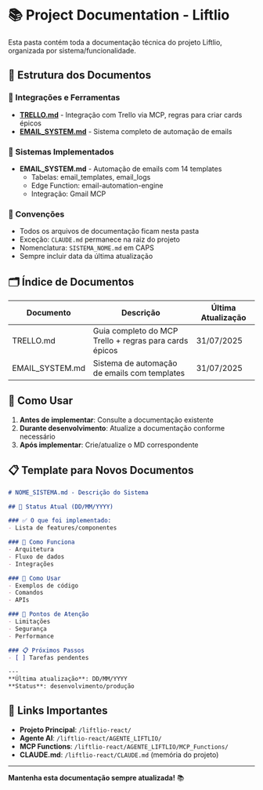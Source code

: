 # 📚 Project Documentation - Liftlio

Esta pasta contém toda a documentação técnica do projeto Liftlio, organizada por sistema/funcionalidade.

## 📁 Estrutura dos Documentos

### 🔧 Integrações e Ferramentas
- **[TRELLO.md](./TRELLO.md)** - Integração com Trello via MCP, regras para criar cards épicos
- **[EMAIL_SYSTEM.md](./EMAIL_SYSTEM.md)** - Sistema completo de automação de emails

### 🚀 Sistemas Implementados
- **EMAIL_SYSTEM.md** - Automação de emails com 14 templates
  - Tabelas: email_templates, email_logs
  - Edge Function: email-automation-engine
  - Integração: Gmail MCP

### 📝 Convenções
- Todos os arquivos de documentação ficam nesta pasta
- Exceção: `CLAUDE.md` permanece na raiz do projeto
- Nomenclatura: `SISTEMA_NOME.md` em CAPS
- Sempre incluir data da última atualização

## 🗂️ Índice de Documentos

| Documento | Descrição | Última Atualização |
|-----------|-----------|-------------------|
| TRELLO.md | Guia completo do MCP Trello + regras para cards épicos | 31/07/2025 |
| EMAIL_SYSTEM.md | Sistema de automação de emails com templates | 31/07/2025 |

## 🎯 Como Usar

1. **Antes de implementar**: Consulte a documentação existente
2. **Durante desenvolvimento**: Atualize a documentação conforme necessário
3. **Após implementar**: Crie/atualize o MD correspondente

## 📋 Template para Novos Documentos

```markdown
# NOME_SISTEMA.md - Descrição do Sistema

## 📌 Status Atual (DD/MM/YYYY)

### ✅ O que foi implementado:
- Lista de features/componentes

### 🔧 Como Funciona
- Arquitetura
- Fluxo de dados
- Integrações

### 📝 Como Usar
- Exemplos de código
- Comandos
- APIs

### 🚨 Pontos de Atenção
- Limitações
- Segurança
- Performance

### 📋 Próximos Passos
- [ ] Tarefas pendentes

---
**Última atualização**: DD/MM/YYYY
**Status**: desenvolvimento/produção
```

## 🔗 Links Importantes

- **Projeto Principal**: `/liftlio-react/`
- **Agente AI**: `/liftlio-react/AGENTE_LIFTLIO/`
- **MCP Functions**: `/liftlio-react/AGENTE_LIFTLIO/MCP_Functions/`
- **CLAUDE.md**: `/liftlio-react/CLAUDE.md` (memória do projeto)

---

**Mantenha esta documentação sempre atualizada!** 📚